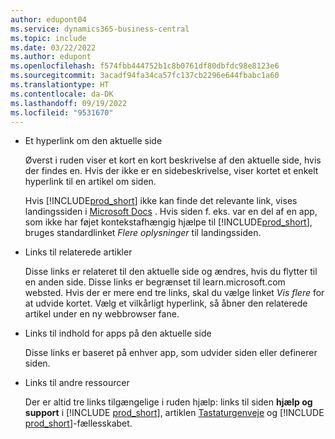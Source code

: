 ```yaml
---
author: edupont04
ms.service: dynamics365-business-central
ms.topic: include
ms.date: 03/22/2022
ms.author: edupont
ms.openlocfilehash: f574fbb444752b1c8b0761df80dbfdc98e8123e6
ms.sourcegitcommit: 3acadf94fa34ca57fc137cb2296e644fbabc1a60
ms.translationtype: HT
ms.contentlocale: da-DK
ms.lasthandoff: 09/19/2022
ms.locfileid: "9531670"
---
```

- Et hyperlink om den aktuelle side

  Øverst i ruden viser et kort en kort beskrivelse af den aktuelle side, hvis der findes en. Hvis der ikke er en sidebeskrivelse, viser kortet et enkelt hyperlink til en artikel om siden.  

  Hvis [!INCLUDE[prod_short](prod_short.md)] ikke kan finde det relevante link, vises landingssiden i [Microsoft Docs](/dynamics365/business-central) . Hvis siden f. eks. var en del af en app, som ikke har føjet kontekstafhængig hjælpe til [!INCLUDE[prod_short](prod_short.md)], bruges standardlinket *Flere oplysninger* til landingssiden.  

- Links til relaterede artikler

  Disse links er relateret til den aktuelle side og ændres, hvis du flytter til en anden side. Disse links er begrænset til learn.microsoft.com websted. Hvis der er mere end tre links, skal du vælge linket *Vis flere* for at udvide kortet. Vælg et vilkårligt hyperlink, så åbner den relaterede artikel under en ny webbrowser fane.  
- Links til indhold for apps på den aktuelle side  

  Disse links er baseret på enhver app, som udvider siden eller definerer siden.  
- Links til andre ressourcer

  Der er altid tre links tilgængelige i ruden hjælp: links til siden **hjælp og support** i [!INCLUDE [prod_short](prod_short.md)], artiklen [Tastaturgenveje](../keyboard-shortcuts.md) og [!INCLUDE [prod_short](prod_short.md)]-fællesskabet.  

